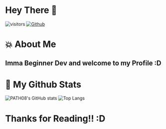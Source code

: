 # Hey There :wave:
![visitors](https://visitor-badge.glitch.me/badge?page_id=$PATH08.$PATH08)
[![Github](https://img.shields.io/github/followers/PATH08?label=Followers&style=social)](https://github.com/PATH08)
# :boom: About Me
## Imma Beginner Dev and welcome to my Profile :D


# :fish_cake: My Github Stats
![PATH08's GitHub stats](https://github-readme-stats.vercel.app/api?username=PATH08&theme=jolly&show_icons=true)
![Top Langs](https://github-readme-stats.vercel.app/api/top-langs/?username=PATH08&theme=ayu-mirage)

# Thanks for Reading!! :D
